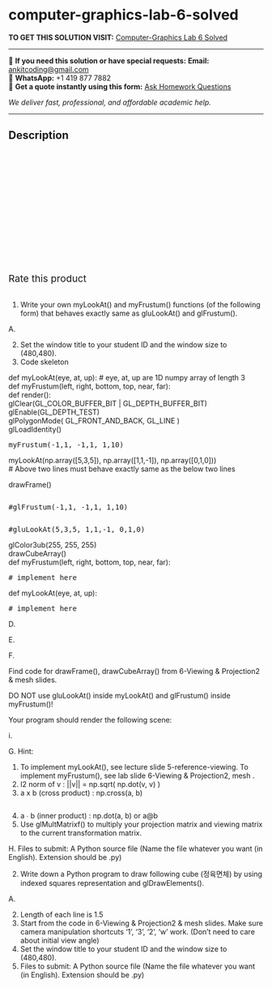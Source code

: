 # computer-graphics-lab-6-solved
**TO GET THIS SOLUTION VISIT:** [Computer-Graphics Lab 6 Solved](https://www.ankitcodinghub.com/product/computer-graphics-lab-6-solved/)


---

📩 **If you need this solution or have special requests:** **Email:** ankitcoding@gmail.com  
📱 **WhatsApp:** +1 419 877 7882  
📄 **Get a quote instantly using this form:** [Ask Homework Questions](https://www.ankitcodinghub.com/services/ask-homework-questions/)

*We deliver fast, professional, and affordable academic help.*

---

<h2>Description</h2>



<div class="kk-star-ratings kksr-auto kksr-align-center kksr-valign-top" data-payload="{&quot;align&quot;:&quot;center&quot;,&quot;id&quot;:&quot;92337&quot;,&quot;slug&quot;:&quot;default&quot;,&quot;valign&quot;:&quot;top&quot;,&quot;ignore&quot;:&quot;&quot;,&quot;reference&quot;:&quot;auto&quot;,&quot;class&quot;:&quot;&quot;,&quot;count&quot;:&quot;0&quot;,&quot;legendonly&quot;:&quot;&quot;,&quot;readonly&quot;:&quot;&quot;,&quot;score&quot;:&quot;0&quot;,&quot;starsonly&quot;:&quot;&quot;,&quot;best&quot;:&quot;5&quot;,&quot;gap&quot;:&quot;4&quot;,&quot;greet&quot;:&quot;Rate this product&quot;,&quot;legend&quot;:&quot;0\/5 - (0 votes)&quot;,&quot;size&quot;:&quot;24&quot;,&quot;title&quot;:&quot;Computer-Graphics Lab 6 Solved&quot;,&quot;width&quot;:&quot;0&quot;,&quot;_legend&quot;:&quot;{score}\/{best} - ({count} {votes})&quot;,&quot;font_factor&quot;:&quot;1.25&quot;}">

<div class="kksr-stars">

<div class="kksr-stars-inactive">
            <div class="kksr-star" data-star="1" style="padding-right: 4px">


<div class="kksr-icon" style="width: 24px; height: 24px;"></div>
        </div>
            <div class="kksr-star" data-star="2" style="padding-right: 4px">


<div class="kksr-icon" style="width: 24px; height: 24px;"></div>
        </div>
            <div class="kksr-star" data-star="3" style="padding-right: 4px">


<div class="kksr-icon" style="width: 24px; height: 24px;"></div>
        </div>
            <div class="kksr-star" data-star="4" style="padding-right: 4px">


<div class="kksr-icon" style="width: 24px; height: 24px;"></div>
        </div>
            <div class="kksr-star" data-star="5" style="padding-right: 4px">


<div class="kksr-icon" style="width: 24px; height: 24px;"></div>
        </div>
    </div>

<div class="kksr-stars-active" style="width: 0px;">
            <div class="kksr-star" style="padding-right: 4px">


<div class="kksr-icon" style="width: 24px; height: 24px;"></div>
        </div>
            <div class="kksr-star" style="padding-right: 4px">


<div class="kksr-icon" style="width: 24px; height: 24px;"></div>
        </div>
            <div class="kksr-star" style="padding-right: 4px">


<div class="kksr-icon" style="width: 24px; height: 24px;"></div>
        </div>
            <div class="kksr-star" style="padding-right: 4px">


<div class="kksr-icon" style="width: 24px; height: 24px;"></div>
        </div>
            <div class="kksr-star" style="padding-right: 4px">


<div class="kksr-icon" style="width: 24px; height: 24px;"></div>
        </div>
    </div>
</div>


<div class="kksr-legend" style="font-size: 19.2px;">
            <span class="kksr-muted">Rate this product</span>
    </div>
    </div>
<div class="page" title="Page 1">
<div class="layoutArea">
<div class="column"></div>
</div>
<div class="layoutArea">
<div class="column">
&nbsp;

1. Write your own myLookAt() and myFrustum() functions (of the following form) that behaves exactly same as gluLookAt() and glFrustum().

A.

<ol start="2">
<li>Set the window title to your student ID and the window size to (480,480).</li>
<li>Code skeleton</li>
</ol>
</div>
</div>
<div class="layoutArea">
<div class="column">
def myLookAt(eye, at, up): # eye, at, up are 1D numpy array of length 3

</div>
</div>
<div class="layoutArea">
<div class="column">
def myFrustum(left, right, bottom, top, near, far):

</div>
</div>
</div>
<div class="page" title="Page 2">
<div class="section">
<div class="layoutArea">
<div class="column">
def render():

</div>
</div>
<div class="layoutArea">
<div class="column">
glClear(GL_COLOR_BUFFER_BIT | GL_DEPTH_BUFFER_BIT)

</div>
</div>
<div class="layoutArea">
<div class="column">
glEnable(GL_DEPTH_TEST)

</div>
</div>
<div class="layoutArea">
<div class="column">
glPolygonMode( GL_FRONT_AND_BACK, GL_LINE )

</div>
</div>
<div class="layoutArea">
<div class="column">
glLoadIdentity()

</div>
</div>
<div class="layoutArea">
<div class="column">
<pre>myFrustum(-1,1, -1,1, 1,10)
</pre>
</div>
</div>
<div class="layoutArea">
<div class="column">
myLookAt(np.array([5,3,5]), np.array([1,1,-1]), np.array([0,1,0]))

</div>
</div>
<div class="layoutArea">
<div class="column">
# Above two lines must behave exactly same as the below two lines

drawFrame()

</div>
</div>
<div class="layoutArea">
<div class="column">
<pre>#glFrustum(-1,1, -1,1, 1,10)
</pre>
</div>
</div>
<div class="layoutArea">
<div class="column">
<pre>#gluLookAt(5,3,5, 1,1,-1, 0,1,0)
</pre>
</div>
</div>
<div class="layoutArea">
<div class="column">
glColor3ub(255, 255, 255)

</div>
</div>
<div class="layoutArea">
<div class="column">
drawCubeArray()

</div>
</div>
<div class="layoutArea">
<div class="column">
def myFrustum(left, right, bottom, top, near, far):

</div>
</div>
<div class="layoutArea">
<div class="column">
<pre># implement here
</pre>
</div>
</div>
<div class="layoutArea">
<div class="column">
def myLookAt(eye, at, up):

</div>
</div>
<div class="layoutArea">
<div class="column">
<pre># implement here
</pre>
</div>
</div>
</div>
<div class="layoutArea">
<div class="column">
D.

E.

F.

</div>
<div class="column">
Find code for drawFrame(), drawCubeArray() from 6-Viewing &amp; Projection2 &amp; mesh slides.

DO NOT use gluLookAt() inside myLookAt() and glFrustum() inside myFrustum()!

Your program should render the following scene:

</div>
</div>
<div class="layoutArea">
<div class="column">
i.

G. Hint:

<ol>
<li>To implement myLookAt(), see lecture slide 5-reference-viewing. To implement myFrustum(), see lab slide 6-Viewing &amp; Projection2, mesh .</li>
<li>l2 norm of v : ||v|| = np.sqrt( np.dot(v, v) )</li>
<li>a x b (cross product) : np.cross(a, b)</li>
</ol>
</div>
</div>
</div>
<div class="page" title="Page 3">
<div class="layoutArea">
<div class="column">
<ol start="4">
<li>a ∙ b (inner product) : np.dot(a, b) or a@b</li>
<li>Use glMultMatrixf() to multiply your projection matrix and viewing matrix to the
current transformation matrix.
</li>
</ol>
H. Files to submit: A Python source file (Name the file whatever you want (in English). Extension should be .py)

2. Write down a Python program to draw following cube (정육면체) by using indexed squares representation and glDrawElements().

A.

<ol start="2">
<li>Length of each line is 1.5</li>
<li>Start from the code in 6-Viewing &amp; Projection2 &amp; mesh slides. Make sure camera manipulation shortcuts ‘1’, ‘3’, ‘2’, ‘w’ work. (Don’t need to care about initial view angle)</li>
<li>Set the window title to your student ID and the window size to (480,480).</li>
<li>Files to submit: A Python source file (Name the file whatever you want (in English). Extension should be .py)</li>
</ol>
</div>
</div>
</div>
